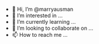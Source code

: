 - 👋 Hi, I’m @marryausman
- 👀 I’m interested in ...
- 🌱 I’m currently learning ...
- 💞️ I’m looking to collaborate on ...
- 📫 How to reach me ...

<!---
marryausman/marryausman is a ✨ special ✨ repository because its `README.md` (this file) appears on your GitHub profile.
You can click the Preview link to take a look at your changes.
--->
